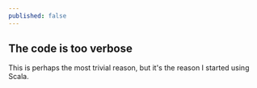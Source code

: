 ```yaml
---
published: false
---
```


## The code is too verbose

This is perhaps the most trivial reason, but it's the reason I started using Scala.